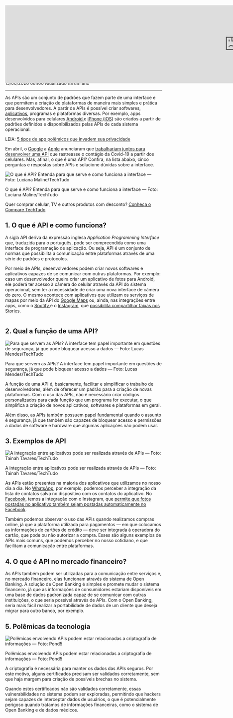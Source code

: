 # O que é API e para que serve? Cinco perguntas e respostas

## Entenda o que são APIs e como são utilizadas por desenvolvedores

Por Clara Fabro, para o TechTudo

15/06/2020 08h00 Atualizado há um ano



------

As APIs são um conjunto de padrões que fazem parte de uma interface e que permitem a criação de plataformas de maneira mais simples e prática para desenvolvedores. A partir de APIs é possível criar softwares, [aplicativos](https://www.techtudo.com.br/softwares/apps/), programas e plataformas diversas. Por exemplo, apps desenvolvidos para celulares [Android ](https://www.techtudo.com.br/tudo-sobre/android-q.html)e [iPhone ](https://www.techtudo.com.br/tudo-sobre/iphone-11.html)([iOS](https://www.techtudo.com.br/tudo-sobre/ios-13.html)) são criados a partir de padrões definidos e disponibilizados pelas APIs de cada sistema operacional.

LEIA: [5 tipos de app polêmicos que invadem sua privacidade](https://www.techtudo.com.br/listas/2020/05/5-tecnologias-polemicas-de-aplicativos-que-podem-invadir-sua-privacidade.ghtml)

Em abril, o [Google](https://www.techtudo.com.br/tudo-sobre/google.html) a [Apple](https://www.techtudo.com.br/tudo-sobre/apple.html) anunciaram que [trabalhariam juntos para desenvolver uma API](https://www.techtudo.com.br/noticias/2020/04/apple-e-google-se-unem-evitar-propagacao-do-covid-19-com-nova-tecnologia.ghtml) que rastreasse o contágio da Covid-19 a partir dos celulares. Mas, afinal, o que é uma API? Confira, na lista abaixo, cinco perguntas e respostas sobre APIs e solucione dúvidas sobre a interface.

![O que é API? Entenda para que serve e como funciona a interface  — Foto: Luciana Maline/TechTudo](https://s2.glbimg.com/anJOLwebQCN6rLXcbJtosj7ySeU=/0x0:695x463/984x0/smart/filters:strip_icc()/s.glbimg.com/po/tt2/f/original/2015/11/06/luciana-maline.jpg)

O que é API? Entenda para que serve e como funciona a interface — Foto: Luciana Maline/TechTudo

Quer comprar celular, TV e outros produtos com desconto? [Conheça o Compare TechTudo](https://compare.techtudo.com.br/)



## 1. O que é API e como funciona?



A sigla API deriva da expressão inglesa *Application Programming Interface* que, traduzida para o português, pode ser compreendida como uma interface de programação de aplicação. Ou seja, API é um conjunto de normas que possibilita a comunicação entre plataformas através de uma série de padrões e protocolos.

Por meio de APIs, desenvolvedores podem criar novos softwares e aplicativos capazes de se comunicar com outras plataformas. Por exemplo: caso um desenvolvedor queira criar um aplicativo de fotos para Android, ele poderá ter acesso à câmera do celular através da API do sistema operacional, sem ter a necessidade de criar uma nova interface de câmera do zero. O mesmo acontece com aplicativos que utilizam os serviços de mapas por meio da API do [Google Maps](https://www.techtudo.com.br/tudo-sobre/google-maps.html) ou, ainda, nas integrações entre apps, como o [Spotify ](https://www.techtudo.com.br/tudo-sobre/spotify.html)e o [Instagram](https://www.techtudo.com.br/tudo-sobre/instagram.html), que [possibilita compartilhar faixas nos Stories](https://www.techtudo.com.br/dicas-e-tutoriais/2018/05/como-colocar-musica-do-spotify-no-instagram-com-nova-funcao.ghtml).

![img](data:image/gif;base64,R0lGODlhAQABAIAAAP///wAAACH5BAEAAAAALAAAAAABAAEAAAICRAEAOw==)

<iframe frameborder="0" scrolling="no" src="https://sender.clevernt.com/transporter/51247.php?ppuc=1&amp;ppu=0&amp;id=521975&amp;ref=aHR0cHM6Ly93d3cudGVjaHR1ZG8uY29tLmJyL2xpc3Rhcy8yMDIwLzA2L28tcXVlLWUtYXBpLWUtcGFyYS1xdWUtc2VydmUtY2luY28tcGVyZ3VudGFzLWUtcmVzcG9zdGFzLmdodG1s&amp;ruri=aHR0cHM6Ly93d3cuZ29vZ2xlLmNvbS8%3D&amp;r=807934697&amp;tok=33419711310201791433&amp;cc=1&amp;iv=-1&amp;ctr=BR&amp;sz=625&amp;landing=1&amp;hei=undefined&amp;mode=supertopboardscroll&amp;ts=330.671" allowfullscreen="true" mozallowfullscreen="true" style="box-sizing: inherit; margin: 0px; padding: 0px; border: 0px !important; font: inherit; vertical-align: initial; width: 1490px !important; height: 250px !important; position: fixed !important; top: 44px !important;"></iframe>



## 2. Qual a função de uma API?



![Para que servem as APIs? A interface tem papel importante em questões de segurança, já que pode bloquear acesso a dados — Foto: Lucas Mendes/TechTudo](https://s2.glbimg.com/W8Bjg_FzarnwEMUCfiTBQQdEAgA=/0x0:685x456/984x0/smart/filters:strip_icc()/s.glbimg.com/po/tt2/f/original/2016/03/16/galaxy-s6.jpg)

Para que servem as APIs? A interface tem papel importante em questões de segurança, já que pode bloquear acesso a dados — Foto: Lucas Mendes/TechTudo

A função de uma API é, basicamente, facilitar e simplificar o trabalho de desenvolvedores, além de oferecer um padrão para a criação de novas plataformas. Com o uso das APIs, não é necessário criar códigos personalizados para cada função que um programa for executar, o que simplifica a criação de novos aplicativos, softwares e plataformas em geral.

Além disso, as APIs também possuem papel fundamental quando o assunto é segurança, já que também são capazes de bloquear acesso e permissões a dados de software e hardware que algumas aplicações não podem usar.



## 3. Exemplos de API



![A integração entre aplicativos pode ser realizada através de APIs — Foto: Tainah Tavares/TechTudo](https://s2.glbimg.com/1s3VPgNO840GnRyrupUNQKgtf5M=/0x0:1600x1078/984x0/smart/filters:strip_icc()/i.s3.glbimg.com/v1/AUTH_08fbf48bc0524877943fe86e43087e7a/internal_photos/bs/2019/r/L/X86jaCSBeUpb5s5SDLvQ/facebook-instagram-whatsapp.jpg)

A integração entre aplicativos pode ser realizada através de APIs — Foto: Tainah Tavares/TechTudo

As APIs estão presentes na maioria dos aplicativos que utilizamos no nosso dia a dia. No [WhatsApp](https://www.techtudo.com.br/tudo-sobre/whatsapp-messenger.html), por exemplo, podemos perceber a integração da lista de contatos salva no dispositivo com os contatos do aplicativo. No [Facebook](https://www.techtudo.com.br/tudo-sobre/facebook.html), temos a integração com o Instagram, que [permite que fotos postadas no aplicativo também sejam postadas automaticamente no Facebook](https://www.techtudo.com.br/dicas-e-tutoriais/2018/03/como-compartilhar-fotos-do-instagram-no-seu-facebook.ghtml).

Também podemos observar o uso das APIs quando realizamos compras online, já que a plataforma utilizada para pagamentos — em que colocamos as informações de cartões de crédito — deve ser integrada à operadora do cartão, que pode ou não autorizar a compra. Esses são alguns exemplos de APIs mais comuns, que podemos perceber no nosso cotidiano, e que facilitam a comunicação entre plataformas.



## 4. O que é API no mercado financeiro?



As APIs também podem ser utilizadas para a comunicação entre serviços e, no mercado financeiro, elas funcionam através do sistema de Open Banking. A solução de Open Banking é simples e promete mudar o sistema financeiro, já que as informações de consumidores estariam disponíveis em uma base de dados padronizada capaz de se comunicar com outras instituições, o que seria possível através de APIs. Com o Open Banking, seria mais fácil realizar a portabilidade de dados de um cliente que deseja migrar para outro banco, por exemplo.



## 5. Polêmicas da tecnologia



![Polêmicas envolvendo APIs podem estar relacionadas a criptografia de informações — Foto: Pond5](https://s2.glbimg.com/4UjAgxXbTgMcOWehPPNgVT4Ngkk=/0x0:1000x698/984x0/smart/filters:strip_icc()/i.s3.glbimg.com/v1/AUTH_08fbf48bc0524877943fe86e43087e7a/internal_photos/bs/2020/q/S/R5ktf7SHa8wBq4ehElig/stalkerware-e-spyware.jpg)

Polêmicas envolvendo APIs podem estar relacionadas a criptografia de informações — Foto: Pond5

A criptografia é necessária para manter os dados das APIs seguros. Por este motivo, alguns certificados precisam ser validados corretamente, sem que haja margem para criação de possíveis brechas no sistema.

Quando estes certificados não são validados corretamente, essas vulnerabilidades no sistema podem ser exploradas, permitindo que hackers sejam capazes de interceptar dados de usuários, o que é potencialmente perigoso quando tratamos de informações financeiras, como o sistema de Open Banking e de dados médicos.